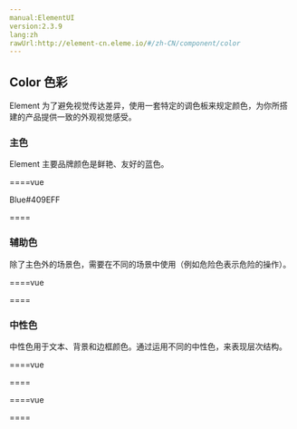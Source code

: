 ```yaml
---
manual:ElementUI
version:2.3.9
lang:zh
rawUrl:http://element-cn.eleme.io/#/zh-CN/component/color
---
```



##  Color 色彩<a name="color-se-cai"></a>


Element 为了避免视觉传达差异，使用一套特定的调色板来规定颜色，为你所搭建的产品提供一致的外观视觉感受。


###  主色<a name="zhu-se"></a>


Element 主要品牌颜色是鲜艳、友好的蓝色。

====vue

<template><div class='block'>
<span>Blue</span>
<span>#409EFF</span>
</div></template>
Blue#409EFF

<style>
.block {
 background:#409EFF;
color:white;
width:12rem;
height:5rem;
padding:0 1rem;
line-height:5rem;
font-size:14px;
}

</style>
====



###  辅助色<a name="fu-zhu-se"></a>


除了主色外的场景色，需要在不同的场景中使用（例如危险色表示危险的操作）。

====vue
<template><div>

<div v-for='item in list' class='block' :style="{background:item.color}">
{{item.label}} {{item.color}}
</div>

</div></template>

<script>

module.exports = {
data(){

return {
	list:[
      {label:"Success", color:"#67C23A"}
       , {label:"Warning", color:"#E6A23C"}
    	,{label:"Danger", color:"#F56C6C"}
      ,{label:"Info", color:"#909399"}
    ]
}

}
}
</script>

<style>
.block {
color:white;
width:12rem;
height:5rem;
padding:0 1rem;
line-height:5rem;
font-size:14px;
margin:.5rem 0;
}

</style>

====




###  中性色<a name="zhong-xing-se"></a>


中性色用于文本、背景和边框颜色。通过运用不同的中性色，来表现层次结构。

====vue
<template><div>

<div v-for='item in list' class='block' :style="{background:item.color}">
{{item.label}} {{item.color}}
</div>

</div></template>

<script>

module.exports = {
data(){

return {
	list:[
      {label:"主要文字", color:"#303133"}
       , {label:"常规文字", color:"#606266"}
    	,{label:"次要文字", color:"#909399"}
      ,{label:"占位文字", color:"#C0C4CC"}
    ]
}

}
}
</script>

<style>
.block {
color:white;
width:12rem;
height:5rem;
padding:0 1rem;
line-height:5rem;
font-size:14px;
margin:.5rem 0;
}

</style>

====

====vue
<template><div>

<div v-for='item in list' class='block' :style="{background:item.color}">
{{item.label}} {{item.color}}
</div>

</div></template>

<script>

module.exports = {
data(){

return {
	list:[
      {label:"一级边框", color:"#DCDFE6"}
      ,{label:"二级边框", color:"#E4E7ED"}
      ,{label:"三级边框", color:"#EBEEF5"}
      ,{label:"四级边框", color:"#F2F6FC"}
    ]
}

}
}
</script>

<style>
.block {
color:#303133;
width:12rem;
height:5rem;
padding:0 1rem;
line-height:5rem;
font-size:14px;
margin:.5rem 0;
}

</style>

====





